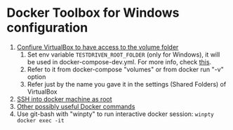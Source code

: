 

# Docker Toolbox for Windows configuration
1. [Confiure VirtualBox to have access to the volume folder](https://medium.com/@Charles_Stover/fixing-volumes-in-docker-toolbox-4ad5ace0e572)
    1. Set env variable `TESTDRIVEN_ROOT_FOLDER` (only for Windows), it will be used in docker-compose-dev.yml.
    For more info, check [this](https://docs.docker.com/compose/compose-file/#variable-substitution).
    2. Refer to it from docker-compose "volumes" or from docker run "-v" option
    3. Refer just by the name you gave it in the settings (Shared Folders) of VirtualBox
2. [SSH into docker machine as root](https://stackoverflow.com/questions/32646952/docker-machine-boot2docker-root-password)
3. [Other possibly useful Docker commands](https://github.com/thinkingserious/flask-microservices-users)
4. Use git-bash with "winpty" to run interactive docker session: `winpty docker exec -it`